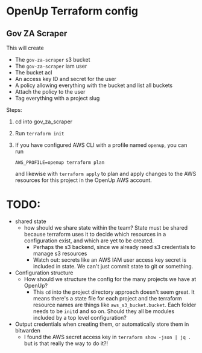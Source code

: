 # OpenUp Terraform config

## Gov ZA Scraper

This will create

- The `gov-za-scraper` s3 bucket
- The `gov-za-scraper` iam user
- The bucket acl
- An access key ID and secret for the user
- A policy allowing everything with the bucket and list all buckets
- Attach the policy to the user
- Tag everything with a project slug

Steps:

1. cd into gov_za_scraper
2. Run `terraform init`
3. If you have configured AWS CLI with a profile named `openup`, you can run

       AWS_PROFILE=openup terraform plan

   and likewise with `terraform apply` to plan and apply changes to the AWS resources for this project in
   the OpenUp AWS account.

# TODO:

- shared state
  - how should we share state within the team? State must be shared because terraform uses it to decide which resources in a configuration exist, and which are yet to be created.
    - Perhaps the s3 backend, since we already need s3 credentials to manage s3 resources
    - Watch out: secrets like an AWS IAM user access key secret is included in state. We can't just commit state to git or something.
- Configuration structure
  - How should we structure the config for the many projects we have at OpenUp?
    - This `cd` into the project directory approach doesn't seem great. It means there's a state file for each project and the terraform resource names are things like `aws_s3_bucket.bucket`. Each folder needs to be `init`d and so on. Should they all be modules included by a top level configuration?
- Output credentials when creating them, or automatically store them in bitwarden
  - I found the AWS secret access key in `terraform show -json | jq .` but is that really the way to do it?!
